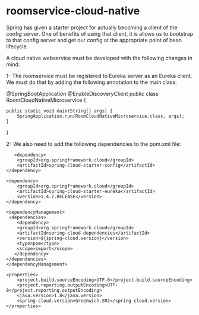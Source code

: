# roomservice-cloud-native

Spring has given a starter project for actually becoming a client of the config server. One of benefits of using that client, it is allows us to bootstrap to that config server and get our config at the appropriate point of bean lifecycle. 

A cloud native webservice must be developed with the following changes in mind:

1- The roomservice must be registered to Eureka server as an Eureka client. We must do that by adding the following annotation to the main class:

@SpringBootApplication
@EnableDiscoveryClient
public class RoomCloudNativeMicroservice {

	public static void main(String[] args) {
		SpringApplication.run(RoomCloudNativeMicroservice.class, args);
	}
}

2- We also need to add the following dependencies to the pom.xml file:

       <dependency>
		<groupId>org.springframework.cloud</groupId>
		<artifactId>spring-cloud-starter-config</artifactId>
	</dependency>

	<dependency>
		<groupId>org.springframework.cloud</groupId>
		<artifactId>spring-cloud-starter-eureka</artifactId>
		<version>1.4.7.RELEASE</version>
	</dependency>
        
	<dependencyManagement>
	 <dependencies>
	    <dependency>
		<groupId>org.springframework.cloud</groupId>
		<artifactId>spring-cloud-dependencies</artifactId>
		<version>${spring-cloud.version}</version>
		<type>pom</type>
		<scope>import</scope>
	   </dependency>
	</dependencies>
    </dependencyManagement>
    
    <properties>
		<project.build.sourceEncoding>UTF-8</project.build.sourceEncoding>
		<project.reporting.outputEncoding>UTF-8</project.reporting.outputEncoding>
		<java.version>1.8</java.version>
		<spring-cloud.version>Greenwich.SR1</spring-cloud.version>
    </properties>

